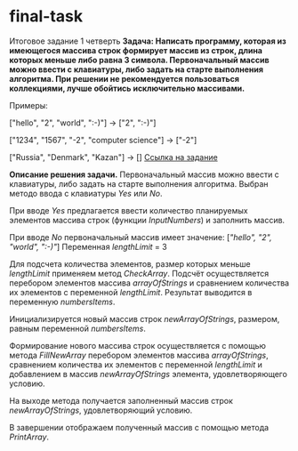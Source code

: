 # final-task
Итоговое задание 1 четверть
**Задача: Написать программу, которая из имеющегося массива строк формирует массив из строк, длина которых меньше либо равна 3 символа. Первоначальный массив можно ввести с клавиатуры, либо задать на старте выполнения алгоритма. При решении не рекомендуется пользоваться коллекциями, лучше обойтись исключительно массивами.**
 
Примеры:
 
["hello", "2", "world", ":-)"] -> ["2", ":-)"]
 
["1234", "1567", "-2", "computer science"] -> ["-2"]
 
["Russia", "Denmark", "Kazan"] -> []
[Ссылка на задание](https://gb.ru/lessons/260670/homework)
 
 
**Описание решения задачи.**
Первоначальный массив можно ввести с клавиатуры, либо задать на старте выполнения алгоритма. Выбран методо ввода с клавиатуры _Yes_ или _No_.
 
При вводе _Yes_ предлагается ввести количество планируемых элементов массива строк (функции _InputNumbers_) и заполнить массив.
 
При вводе _No_ первоначальный массив имеет значение: [_"hello", "2", "world", ":-)"_]
Переменная _lengthLimit_ = 3
 
Для подсчета количества элементов, размер которых меньше _lengthLimit_ применяем метод _CheckArray_. Подсчёт осуществляется перебором элементов массива _arrayOfStrings_ и сравнением количества их элементов с переменной _lengthLimit_.
Результат выводится в переменную _numbersItems_.
 
Инициализируется новый массив строк _newArrayOfStrings_, размером, равным переменной _numbersItems_.
 
Формирование нового массива строк осуществляется с помощью метода _FillNewArray_ перебором элементов массива _arrayOfStrings_, сравнением количества их элементов с переменной _lengthLimit_ и добавлением в массив _newArrayOfStrings_ элемента, удовлетворяющего условию.
 
На выходе метода получается заполненный массив строк _newArrayOfStrings_, удовлетворяющий условию.
 
В завершении отображаем полученный массив с помощью метода _PrintArray_.

